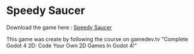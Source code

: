 # Speedy Saucer

  Download the game here : [Speedy Saucer](https://github.com/Elkantar/SpeedySaucer/releases/download/game/Speedy_Saucer.zip)

  This game was create by following the course on gamedev.tv "Complete Godot 4 2D: Code Your Own 2D Games In Godot 4!"
